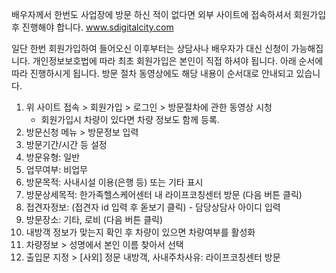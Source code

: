 배우자께서 한번도 사업장에 방문 하신 적이 없다면 
외부 사이트에 접속하셔서 회원가입 후 진행해야 합니다. 
www.sdigitalcity.com


일단 한번 회원가입하여 들어오신 이후부터는 상담사나 배우자가 대신 신청이 가능해집니다.
개인정보보호법에 따라 최초 회원가입은 본인이 직접 하셔야 됩니다.
아래 순서에 따라 진행하시게 됩니다. 방문 절차 동영상에도 해당 내용이 순서대로 안내되고 있습니다.
 
1. 위 사이트 접속 > 회원가입 > 로그인 > 방문절차에 관한 동영상 시청
   * 회원가입시 차량이 있다면 차량 정보도 함께 등록.
2. 방문신청 메뉴 > 방문정보 입력
3. 방문기간/시간 등 설정
4. 방문유형: 일반
5. 업무여부: 비업무
6. 방문목적: 사내시설 이용(은행 등) 또는 기타 표시
7. 방문상세목적: 한가족헬스케어센터 내 라이프코칭센터 방문
(다음 버튼 클릭)
8. 접견자정보: (접견자 id 입력 후 돋보기 클릭) - 담당상담사 아이디 입력
9. 방문장소: 기타, 로비
(다음 버튼 클릭)
10. 내방객 정보가 맞는지 확인 후 차량이 있으면 차량여부를 활성화 
11. 차량정보 > 성명에서 본인 이름 찾아서 선택
12. 출입문 지정 > [사외] 정문 내방객, 사내주차사유: 라이프코칭센터 방문
